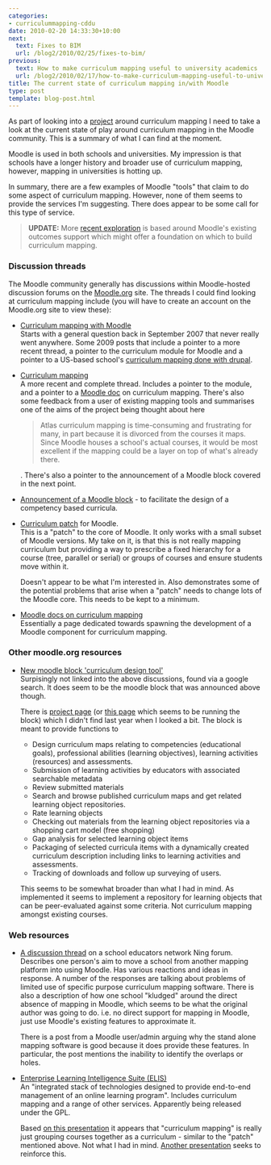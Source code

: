 ```yaml
---
categories:
- curriculummapping-cddu
date: 2010-02-20 14:33:30+10:00
next:
  text: Fixes to BIM
  url: /blog2/2010/02/25/fixes-to-bim/
previous:
  text: How to make curriculum mapping useful to university academics
  url: /blog2/2010/02/17/how-to-make-curriculum-mapping-useful-to-university-academics/
title: The current state of curriculum mapping in/with Moodle
type: post
template: blog-post.html
---
```

As part of looking into a [project](/blog2/research/curriculum-mapping/) around curriculum mapping I need to take a look at the current state of play around curriculum mapping in the Moodle community. This is a summary of what I can find at the moment.

Moodle is used in both schools and universities. My impression is that schools have a longer history and broader use of curriculum mapping, however, mapping in universities is hotting up.

In summary, there are a few examples of Moodle "tools" that claim to do some aspect of curriculum mapping. However, none of them seems to provide the services I'm suggesting. There does appear to be some call for this type of service.

> **UPDATE:** More [recent exploration](/blog2/2010/03/10/moodle-outcomes-metadata-and-curriculum-mapping/) is based around Moodle's existing outcomes support which might offer a foundation on which to build curriculum mapping.

### Discussion threads

The Moodle community generally has discussions within Moodle-hosted discussion forums on the [Moodle.org](http://moodle.org/) site. The threads I could find looking at curriculum mapping include (you will have to create an account on the Moodle.org site to view these):

- [Curriculum mapping with Moodle](http://moodle.org/mod/forum/discuss.php?d=79557)  
    Starts with a general question back in September 2007 that never really went anywhere. Some 2009 posts that include a pointer to a more recent thread, a pointer to the curriculum module for Moodle and a pointer to a US-based school's [curriculum mapping done with drupal](http://currmap.orange.k12.nc.us/).
- [Curriculum mapping](http://moodle.org/mod/forum/discuss.php?d=110759)  
    A more recent and complete thread. Includes a pointer to the module, and a pointer to a [Moodle doc](http://docs.moodle.org/en/curriculum_mapping) on curriculum mapping. There's also some feedback from a user of existing mapping tools and summarises one of the aims of the project being thought about here
    
    > Atlas curriculum mapping is time-consuming and frustrating for many, in part because it is divorced from the courses it maps. Since Moodle houses a school's actual courses, it would be most excellent if the mapping could be a layer on top of what's already there.
    
    . There's also a pointer to the announcement of a Moodle block covered in the next point.
- [Announcement of a Moodle block](http://moodle.org/mod/forum/discuss.php?d=117150) - to facilitate the design of a competency based curricula.
- [Curriculum patch](http://tracker.moodle.org/browse/CONTRIB-1604) for Moodle.  
    This is a "patch" to the core of Moodle. It only works with a small subset of Moodle versions. My take on it, is that this is not really mapping curriculum but providing a way to prescribe a fixed hierarchy for a course (tree, parallel or serial) or groups of courses and ensure students move within it.
    
    Doesn't appear to be what I'm interested in. Also demonstrates some of the potential problems that arise when a "patch" needs to change lots of the Moodle core. This needs to be kept to a minimum.
    
- [Moodle docs on curriculum mapping](http://docs.moodle.org/en/curriculum_mapping)  
    Essentially a page dedicated towards spawning the development of a Moodle component for curriculum mapping.

### Other moodle.org resources

- [New moodle block 'curriculum design tool'](http://tracker.moodle.org/browse/CONTRIB-1332?page=com.atlassian.jira.plugin.system.issuetabpanels%3Acvs-tabpanel)  
    Surpisingly not linked into the above discussions, found via a google search. It does seem to be the moodle block that was announced above though.
    
    There is [project page](https://act-dev.med.virginia.edu/) (or [this page](https://act.med.virginia.edu/blocks/pla/index.php) which seems to be running the block) which I didn't find last year when I looked a bit. The block is meant to provide functions to
    
    - Design curriculum maps relating to competencies (educational goals), professional abilities (learning objectives), learning activities (resources) and assessments.
    - Submission of learning activities by educators with associated searchable metadata
    - Review submitted materials
    - Search and browse published curriculum maps and get related learning object repositories.
    - Rate learning objects
    - Checking out materials from the learning object repositories via a shopping cart model (free shopping)
    - Gap analysis for selected learning object items
    - Packaging of selected curricula items with a dynamically created curriculum description including links to learning activities and assessments.
    - Tracking of downloads and follow up surveying of users.
    
    This seems to be somewhat broader than what I had in mind. As implemented it seems to implement a repository for learning objects that can be peer-evaluated against some criteria. Not curriculum mapping amongst existing courses.
    

### Web resources

- [A discussion thread](http://isenet.ning.com/group/moodleusersandadmins/forum/topics/moodle-as-a-curriculum-map) on a school educators network Ning forum.  
    Describes one person's aim to move a school from another mapping platform into using Moodle. Has various reactions and ideas in response. A number of the responses are talking about problems of limited use of specific purpose curriculum mapping software. There is also a description of how one school "kludged" around the direct absence of mapping in Moodle, which seems to be what the original author was going to do. i.e. no direct support for mapping in Moodle, just use Moodle's existing features to approximate it.
    
    There is a post from a Moodle user/admin arguing why the stand alone mapping software is good because it does provide these features. In particular, the post mentions the inability to identify the overlaps or holes.
    
- [Enterprise Learning Intelligence Suite (ELIS)](http://www.remote-learner.ca/node/180)  
    An "integrated stack of technologies designed to provide end-to-end management of an online learning program". Includes curriculum mapping and a range of other services. Apparently being released under the GPL.
    
    Based [on this presentation](http://www.slideshare.net/moorejon/introduction-to-elis) it appears that "curriculum mapping" is really just grouping courses together as a curriculum - similar to the "patch" mentioned above. Not what I had in mind. [Another presentation](http://www.slideshare.net/mchurchward/moodle-in-the-enterprise-1240013) seeks to reinforce this.